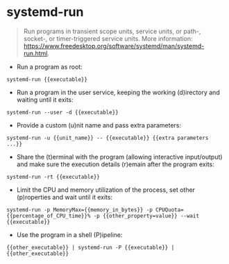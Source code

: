 # systemd-run

> Run programs in transient scope units, service units, or path-, socket-, or timer-triggered service units.
> More information: <https://www.freedesktop.org/software/systemd/man/systemd-run.html>.

- Run a program as root:

`systemd-run {{executable}}`

- Run a program in the user service, keeping the working (d)irectory and waiting until it exits:

`systemd-run --user -d {{executable}}`

- Provide a custom (u)nit name and pass extra parameters:

`systemd-run -u {{unit_name}} -- {{executable}} {{extra parameters ...}}`

- Share the (t)erminal with the program (allowing interactive input/output) and make sure the execution details (r)emain after the program exits:

`systemd-run -rt {{executable}}`

- Limit the CPU and memory utilization of the process, set other (p)roperties and wait until it exits:

`systemd-run -p MemoryMax={{memory_in_bytes}} -p CPUQuota={{percentage_of_CPU_time}}% -p {{other_property=value}} --wait {{executable}}`

- Use the program in a shell (P)ipeline:

`{{other_executable}} | systemd-run -P {{executable}} | {{other_executable}}`
